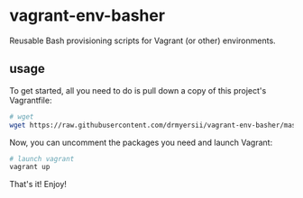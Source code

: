 # vagrant-env-basher

Reusable Bash provisioning scripts for Vagrant (or other) environments.


## usage

To get started, all you need to do is pull down a copy of this project's Vagrantfile:

```bash
# wget
wget https://raw.githubusercontent.com/drmyersii/vagrant-env-basher/master/Vagrantfile -O Vagrantfile
```

Now, you can uncomment the packages you need and launch Vagrant:

```bash
# launch vagrant
vagrant up
```

That's it! Enjoy!

